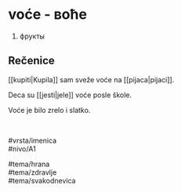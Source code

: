 # voće - воће

1. фрукты  

## Rečenice

[[kupiti|Kupila]] sam sveže voće na [[pijaca|pijaci]].

Deca su [[jesti|jele]] voće posle škole.

Voće je bilo zrelo i slatko.

<br>

#vrsta/imenica  
#nivo/A1  

#tema/hrana  
#tema/zdravlje  
#tema/svakodnevica  
